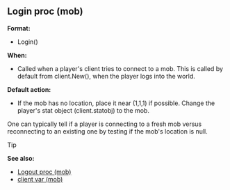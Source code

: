 ## Login proc (mob)

**Format:**
+   Login()
<!-- -->
**When:**
+   Called when a player\'s client tries to connect to a mob. This is
    called by default from client.New(), when the player logs into the
    world.
<!-- -->
**Default action:**
+   If the mob has no location, place it near (1,1,1) if possible.
    Change the player\'s stat object (client.statobj) to the mob.

One can typically tell if a player is connecting to a fresh mob
versus reconnecting to an existing one by testing if the mob\'s location
is null.

> [!TIP] 
> **See also:**
> +   [Logout proc (mob)](/ref/mob/proc/Logout.md) 
> +   [client var (mob)](/ref/mob/var/client.md) <!-- -->